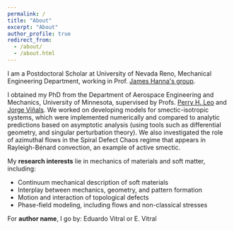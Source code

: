 ```yaml
---
permalink: /
title: "About"
excerpt: "About"
author_profile: true
redirect_from: 
  - /about/
  - /about.html
---
```


I am a Postdoctoral Scholar at University of Nevada Reno, Mechanical Engineering Department, working in Prof. [James Hanna's group](https://cmag.neocities.org/index.html). 

I obtained my PhD from the Department of Aerospace Engineering and Mechanics, University of Minnesota, supervised by Profs. [Perry H. Leo](https://cse.umn.edu/aem/perry-h-leo) and [Jorge Viñals](https://cse.umn.edu/physics/jorge-vinals). We worked on developing models for smectic-isotropic systems, which were implemented numerically and compared to analytic predictions based on asymptotic analysis (using tools such as differential geometry, and singular perturbation theory). We also investigated the role of azimuthal flows in the Spiral Defect Chaos regime that appears in Rayleigh-Bénard convection, an example of active smectic.

My **research interests** lie in mechanics of materials and soft matter, including:

* Continuum mechanical description of soft materials
* Interplay between mechanics, geometry, and pattern formation
* Motion and interaction of topological defects
* Phase-field modeling, including flows and non-classical stresses

For **author name**, I go by: Eduardo Vitral or E. Vitral